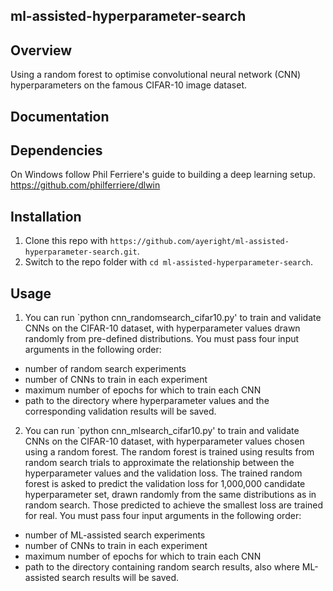 ## ml-assisted-hyperparameter-search

Overview
---------------------
Using a random forest to optimise convolutional neural network (CNN) hyperparameters on the famous CIFAR-10 image dataset. 

Documentation
---------------------

## Dependencies

On Windows follow Phil Ferriere's guide to building a deep learning setup.
https://github.com/philferriere/dlwin

## Installation

1.  Clone this repo with `https://github.com/ayeright/ml-assisted-hyperparameter-search.git`.
2.  Switch to the repo folder with `cd ml-assisted-hyperparameter-search`.
    
## Usage

1. You can run `python cnn_randomsearch_cifar10.py' to train and validate CNNs on the CIFAR-10 dataset, with hyperparameter values drawn randomly from pre-defined distributions. You must pass four input arguments in the following order:
  * number of random search experiments 
  * number of CNNs to train in each experiment
  * maximum number of epochs for which to train each CNN
  * path to the directory where hyperparameter values and the corresponding validation results will be saved.

2. You can run `python cnn_mlsearch_cifar10.py' to train and validate CNNs on the CIFAR-10 dataset, with hyperparameter values chosen using a random forest. The random forest is trained using results from random search trials to approximate the relationship between the hyperparameter values and the validation loss. The trained random forest is asked to predict the validation loss for 1,000,000 candidate hyperparameter set, drawn randomly from the same distributions as in random search. Those predicted to achieve the smallest loss are trained for real. You must pass four input arguments in the following order:
  * number of ML-assisted search experiments 
  * number of CNNs to train in each experiment
  * maximum number of epochs for which to train each CNN
  * path to the directory containing random search results, also where ML-assisted search results will be saved.
